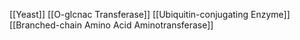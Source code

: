 [[Yeast]]
[[O-glcnac Transferase]]
[[Ubiquitin-conjugating Enzyme]]
[[Branched-chain Amino Acid Aminotransferase]]
